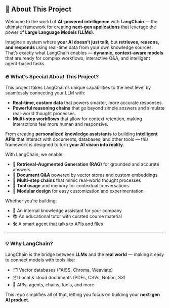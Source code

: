 ## 🚀 About This Project

Welcome to the world of **AI-powered intelligence** with **LangChain** — the ultimate framework for creating **next-gen applications** that leverage the power of **Large Language Models (LLMs)**.

Imagine a system where **your AI doesn’t just talk**, but **retrieves, reasons, and responds** using real-time data from your own knowledge sources. That’s exactly what LangChain enables — **dynamic, context-aware models** that are ready for complex workflows, interactive Q&A, and intelligent agent-based tasks.

### 🔥 What’s Special About This Project?

This project takes LangChain's unique capabilities to the next level by seamlessly connecting your LLM with:
- **Real-time, custom data** that powers smarter, more accurate responses.
- **Powerful reasoning chains** that go beyond simple answers and simulate real-world thought processes.
- **Multi-step workflows** that allow for context retention, making interactions feel more human and responsive.

From creating **personalized knowledge assistants** to building **intelligent APIs** that interact with documents, databases, and other tools — this framework is designed to turn **your AI vision into reality**.

With LangChain, we enable:
- 🔎 **Retrieval-Augmented Generation (RAG)** for grounded and accurate answers
- 🧾 **Document Q&A** powered by vector stores and custom embeddings
- 🔄 **Multi-step chains** that mimic real-world thought processes
- 🧠 **Tool usage** and memory for contextual conversations
- 🧰 **Modular design** for easy customization and experimentation

Whether you're building:
- 🏢 An internal knowledge assistant for your company  
- 📚 An educational tutor with curated course material  
- 🛠️ A smart agent that talks to APIs and files  


---

### 💡 Why LangChain?

LangChain is the bridge between **LLMs** and the **real world** — making it easy to connect models with tools like:
- 🗂️ Vector databases (FAISS, Chroma, Weaviate)
- 📦 Local & cloud documents (PDFs, CSVs, Notion, S3)
- 🔌 APIs, agents, chains, tools, and more

This repo simplifies all of that, letting you focus on building your **next-gen AI product**.
